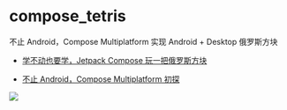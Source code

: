 # compose_tetris

不止 Android，Compose Multiplatform 实现 Android + Desktop 俄罗斯方块

- [学不动也要学，Jetpack Compose 玩一把俄罗斯方块](https://juejin.cn/post/6974585048762679310)

- [不止 Android，Compose Multiplatform 初探](https://juejin.cn/post/7062533562460799013)

![](https://p3-juejin.byteimg.com/tos-cn-i-k3u1fbpfcp/36daca5583924d9c93b3f0e8e9c4d76e~tplv-k3u1fbpfcp-zoom-1.image)
